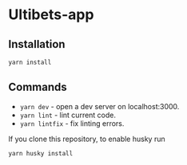 # Ultibets-app

## Installation

```bash
yarn install
```

## Commands

- `yarn dev` - open a dev server on localhost:3000.
- `yarn lint` - lint current code.
- `yarn lintfix` - fix linting errors.

If you clone this repository, to enable husky run

```bash
yarn husky install
```
